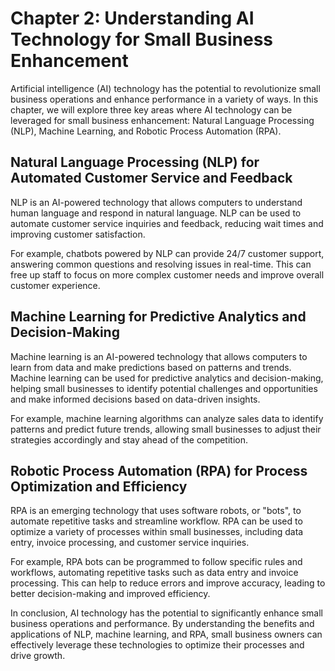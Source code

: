 Chapter 2: Understanding AI Technology for Small Business Enhancement
=====================================================================

Artificial intelligence (AI) technology has the potential to revolutionize small business operations and enhance performance in a variety of ways. In this chapter, we will explore three key areas where AI technology can be leveraged for small business enhancement: Natural Language Processing (NLP), Machine Learning, and Robotic Process Automation (RPA).

Natural Language Processing (NLP) for Automated Customer Service and Feedback
-----------------------------------------------------------------------------

NLP is an AI-powered technology that allows computers to understand human language and respond in natural language. NLP can be used to automate customer service inquiries and feedback, reducing wait times and improving customer satisfaction.

For example, chatbots powered by NLP can provide 24/7 customer support, answering common questions and resolving issues in real-time. This can free up staff to focus on more complex customer needs and improve overall customer experience.

Machine Learning for Predictive Analytics and Decision-Making
-------------------------------------------------------------

Machine learning is an AI-powered technology that allows computers to learn from data and make predictions based on patterns and trends. Machine learning can be used for predictive analytics and decision-making, helping small businesses to identify potential challenges and opportunities and make informed decisions based on data-driven insights.

For example, machine learning algorithms can analyze sales data to identify patterns and predict future trends, allowing small businesses to adjust their strategies accordingly and stay ahead of the competition.

Robotic Process Automation (RPA) for Process Optimization and Efficiency
------------------------------------------------------------------------

RPA is an emerging technology that uses software robots, or "bots", to automate repetitive tasks and streamline workflow. RPA can be used to optimize a variety of processes within small businesses, including data entry, invoice processing, and customer service inquiries.

For example, RPA bots can be programmed to follow specific rules and workflows, automating repetitive tasks such as data entry and invoice processing. This can help to reduce errors and improve accuracy, leading to better decision-making and improved efficiency.

In conclusion, AI technology has the potential to significantly enhance small business operations and performance. By understanding the benefits and applications of NLP, machine learning, and RPA, small business owners can effectively leverage these technologies to optimize their processes and drive growth.
